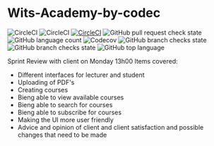# Wits-Academy-by-codec


![CircleCI](https://img.shields.io/circleci/build/github/KaraboSepuru/Wits-Academy-by-codec?label=circle%20ci&logo=circle%20)
![CircleCI](https://img.shields.io/circleci/build/github/KaraboSepuru/Wits-Academy-by-codec)
[![CircleCI](https://circleci.com/gh/KaraboSepuru/Wits-Academy-by-codec/tree/main.svg?style=svg)](https://circleci.com/gh/KaraboSepuru/Wits-Academy-by-codec/tree/main)
![GitHub pull request check state](https://img.shields.io/github/status/s/pulls/KaraboSepuru/Wits-Academy-by-codec/2)
![GitHub language count](https://img.shields.io/github/languages/count/KaraboSepuru/Wits-Academy-by-codec)
![Codecov](https://img.shields.io/badge/codecov-87%25-green&label=Code%20Coverage&logo=codecov&style=plastic)
![GitHub branch checks state](https://img.shields.io/github/checks-status/KaraboSepuru/Wits-Academy-by-codec/main?logo=github)
![GitHub branch checks state](https://img.shields.io/github/checks-status/KaraboSepuru/Wits-Academy-by-codec/main?label=testing)
![GitHub top language](https://img.shields.io/github/languages/top/KaraboSepuru/Wits-Academy-by-codec)


Sprint Review with client on Monday 13h00
Items covered:
  * Different interfaces for lecturer and student
  * Uploading of PDF's
  * Creating courses
  * Bieng able to view available courses
  * Bieng able to search for courses
  * Bieng able to subscribe for courses
  * Making the UI more user friendly
  * Advice and opinion of client and client satisfaction and possible changes that need to be made 
